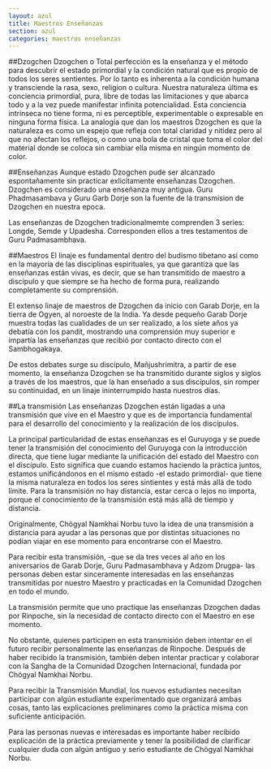 ```yaml
---
layout: azul
title: Maestros Enseñanzas
section: azul
categories: maestros enseñanzas
---
```

##Dzogchen
Dzogchen o Total perfección es la enseñanza y el método para descubrir el estado primordial y la condición natural que es propio de todos los seres sentientes.
Por lo tanto es inherenta a la condición humana y transciende la rasa, sexo, religion o cultura. 
Nuestra naturaleza última es conciencia primordial, pura, libre de todas las limitaciones y que abarca todo y a la vez puede manifestar infinita potencialidad. 
Esta conciencia intrínseca no tiene forma, ni es perceptible, experimentable o expresable en ninguna forma física.
La analogía que dan los maestros Dzogchen es que la naturaleza es como un espejo que refleja con total claridad y nitidez pero al que no afectan los reflejos, o como una bola de cristal que toma el color del material donde se coloca sin cambiar ella misma en ningún momento de color.

##Enseñanzas
Aunque estado Dzogchen pude ser alcanzado espontañamente sin practicar exlicitamente enseñanzas Dzogchen.
Dzogchen es considerado una enseñanza muy antigua. 
Guru Phadmasambava y Guru Garb Dorje son la fuente de la transmision de Dzogchen en nuestra epoca.

Las enseñanzas de Dzogchen tradicionalmemte comprenden 3 series: Longde, Semde y Upadesha. Corresponden ellos a tres testamentos de Guru Padmasambhava.

##Maestros
El linaje es fundamental dentro del budismo tibetano así como en la mayoría de las disciplinas espirituales, ya que garantiza que las enseñanzas están vivas, es decir, que se han transmitido de maestro a discípulo y que siempre se ha hecho de forma pura, realizando completamente su comprensión.

El extenso linaje de maestros de Dzogchen da inicio con Garab Dorje, en la tierra de Ogyen, al noroeste de la India. Ya desde pequeño Garab Dorje muestra todas las cualidades de un ser realizado, a los siete años ya debatía con los pandit, mostrando una comprensión muy superior e impartía las enseñanzas que recibió por contacto directo con el Sambhogakaya.

De estos debates surge su discípulo, Mañjushrimitra, a partir de ese momento, la enseñanza Dzogchen se ha transmitido durante siglos y siglos a través de los maestros, que la han enseñado a sus discípulos, sin romper su continuidad, en un linaje ininterrumpido hasta nuestros días.

##La transmisión
Las enseñanzas Dzogchen están ligadas a una transmisión que vive en el Maestro y que es de importancia fundamental para el desarrollo del conocimiento y la realización de los discípulos.

La principal particularidad de estas enseñanzas es el Guruyoga y se puede tener la transmisión del conocimiento del Guruyoga con la introducción directa, que tiene lugar mediante la unificación del estado del Maestro con el discípulo. Esto significa que cuando estamos haciendo la práctica juntos, estamos unificándonos en el mismo estado -el estado primordial- que tiene la misma naturaleza en todos los seres sintientes y está más allá de todo límite. Para la transmisión no hay distancia, estar cerca o lejos no importa, porque el conocimiento de la transmisión está más allá de tiempo y distancia.

Originalmente, Chögyal Namkhai Norbu tuvo la idea de una transmisión a distancia para ayudar a las personas que por distintas situaciones no podían viajar en ese momento para encontrarse con el  Maestro.

Para recibir esta transmisión, -que se da tres veces al año en los aniversarios de Garab Dorje, Guru Padmasambhava y Adzom Drugpa- las personas deben estar sinceramente interesadas en las enseñanzas transmitidas por nuestro Maestro y practicadas en la Comunidad Dzogchen en todo el mundo.

La transmisión permite que uno practique las enseñanzas Dzogchen dadas por Rinpoche, sin la necesidad de contacto directo con el Maestro en ese momento.

No obstante, quienes participen en esta transmisión deben intentar en el futuro recibir personalmente las enseñanzas de Rinpoche. Después de haber recibido la transmisión, también deben intentar practicar y colaborar con la Sangha de la Comunidad Dzogchen Internacional, fundada por Chögyal Namkhai Norbu.

Para recibir la Transmisión  Mundial, los nuevos estudiantes necesitan participar con algún estudiante experimentado que organizará ambas cosas, tanto las explicaciones preliminares como la práctica misma con suficiente anticipación.

Para las personas nuevas e interesadas es importante haber recibido explicación de la práctica previamente y tener la posibilidad de clarificar cualquier duda con algún antiguo y serio estudiante de Chögyal Namkhai Norbu.


